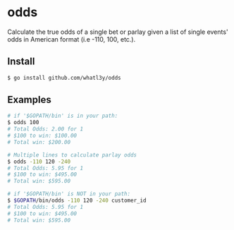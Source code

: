 # odds

Calculate the true odds of a single bet or parlay given a
list of single events' odds in American format (i.e -110, 100, etc.).

## Install

```sh
$ go install github.com/whatl3y/odds
```

## Examples

```sh
# if '$GOPATH/bin' is in your path:
$ odds 100
# Total Odds: 2.00 for 1
# $100 to win: $100.00
# Total win: $200.00

# Multiple lines to calculate parlay odds
$ odds -110 120 -240
# Total Odds: 5.95 for 1
# $100 to win: $495.00
# Total win: $595.00

# if '$GOPATH/bin' is NOT in your path:
$ $GOPATH/bin/odds -110 120 -240 customer_id
# Total Odds: 5.95 for 1
# $100 to win: $495.00
# Total win: $595.00
```
